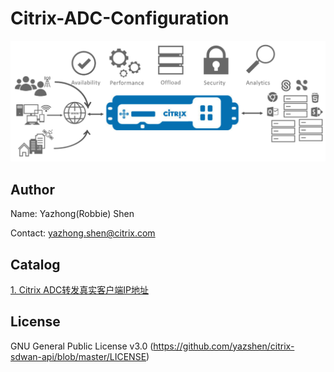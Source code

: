 # Citrix-ADC-Configuration
![Citrix ADC Configuration](https://github.com/yazshen/citrix-adc-configuration/blob/master/images/citrix-adc-configuration.png)

## Author
Name: Yazhong(Robbie) Shen

Contact: yazhong.shen@citrix.com

## Catalog
[1. Citrix ADC转发真实客户端IP地址](https://github.com/yazshen/citrix-adc-configuration/blob/master/forward-client-ip.md)


## License
GNU General Public License v3.0
(https://github.com/yazshen/citrix-sdwan-api/blob/master/LICENSE)
